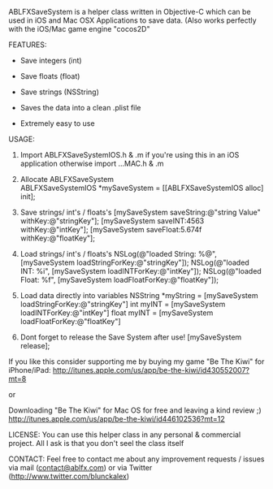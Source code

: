 ABLFXSaveSystem is a helper class written in Objective-C which can be used in iOS and Mac OSX Applications
to save data. (Also works perfectly with the iOS/Mac game engine "cocos2D"


FEATURES:

- Save integers (int)

- Save floats (float)

- Save strings (NSString)

- Saves the data into a clean .plist file

- Extremely easy to use


USAGE:

1. Import ABLFXSaveSystemIOS.h & .m if you're using this in an iOS application otherwise import …MAC.h & .m

2. Allocate ABLFXSaveSystem <br>
    ABLFXSaveSystemIOS *mySaveSystem = [[ABLFXSaveSystemIOS alloc] init];

3. Save strings/ int's / floats's
    [mySaveSystem saveString:@"string Value" withKey:@"stringKey"];
    [mySaveSystem saveINT:4563 withKey:@"intKey"];
    [mySaveSystem saveFloat:5.674f withKey:@"floatKey"];

4. Load strings/ int's / floats's
    NSLog(@"loaded String: %@", [mySaveSystem loadStringForKey:@"stringKey"]);
    NSLog(@"loaded INT: %i", [mySaveSystem loadINTForKey:@"intKey"]);
    NSLog(@"loaded Float: %f", [mySaveSystem loadFloatForKey:@"floatKey"]);

5. Load data directly into variables
    NSString *myString = [mySaveSystem loadStringForKey:@"stringKey"]
    int myINT = [mySaveSystem loadINTForKey:@"intKey"]
    float myINT = [mySaveSystem loadFloatForKey:@"floatKey"]

6. Dont forget to release the Save System after use!
    [mySaveSystem release];
    


If you like this consider supporting me by buying my game "Be The Kiwi" for iPhone/iPad:
http://itunes.apple.com/us/app/be-the-kiwi/id430552007?mt=8

or

Downloading "Be The Kiwi" for Mac OS for free and leaving a kind review ;)
http://itunes.apple.com/us/app/be-the-kiwi/id446102536?mt=12

    
    
LICENSE:
You can use this helper class in any personal & commercial project. All I ask is
that you don't seel the class itself

CONTACT:
Feel free to contact me about any improvement requests / issues via mail
(contact@ablfx.com) or via Twitter (http://www.twitter.com/blunckalex)
